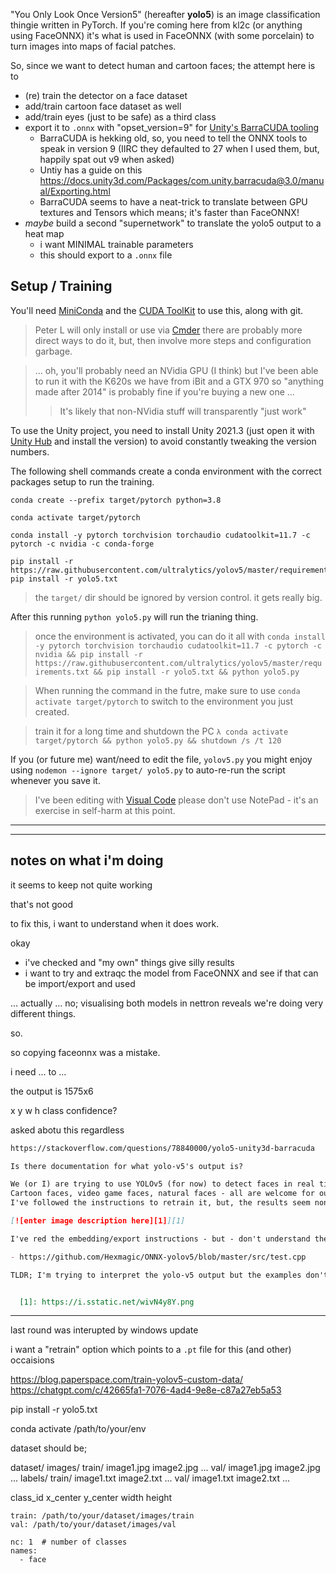 
"You Only Look Once Version5" (hereafter **yolo5**) is an image classification thingie written in PyTorch.
If you're coming here from kl2c (or anything using FaceONNX) it's what is used in FaceONNX (with some porcelain) to turn images into maps of facial patches.

So, since we want to detect human and cartoon faces; the attempt here is to
- (re) train the detector on a face dataset
- add/train cartoon face dataset as well
- add/train eyes (just to be safe) as a third class
- export it to `.onnx` with "opset_version=9" for [Unity's BarraCUDA tooling](https://docs.unity3d.com/Packages/com.unity.barracuda@3.0/manual/index.html)
    - BarraCUDA is hekking old, so, you need to tell the ONNX tools to speak in version 9 (IIRC they defaulted to 27 when I used them, but, happily spat out v9 when asked)
    - Untiy has a guide on this https://docs.unity3d.com/Packages/com.unity.barracuda@3.0/manual/Exporting.html
    - BarraCUDA seems to have a neat-trick to translate between GPU textures and Tensors which means; it's faster than FaceONNX!
- *maybe* build a second "supernetwork" to translate the yolo5 output to a heat map
    - i want MINIMAL trainable parameters
    - this should export to a `.onnx` file


## Setup / Training

You'll need [MiniConda](https://docs.anaconda.com/miniconda/miniconda-install/) and the [CUDA ToolKit](https://developer.nvidia.com/cuda-downloads?target_os=Windows&target_arch=x86_64&target_version=10&target_type=exe_network) to use this, along with git.

> Peter L will only install or use via [Cmder](https://cmder.app/) there are probably more direct ways to do it, but, then involve more steps and configuration garbage.

> ... oh, you'll probably need an NVidia GPU (I think) but I've been able to run it with the K620s we have from iBit and a GTX 970 so "anything made after 2014" is probably fine if you're buying a new one ...
> > It's likely that non-NVidia stuff will transparently "just work" 

To use the Unity project, you need to install Unity 2021.3 (just open it with [Unity Hub]() and install the version) to avoid constantly tweaking the version numbers.

The following shell commands create a conda environment with the correct packages setup to run the training.


```
conda create --prefix target/pytorch python=3.8

conda activate target/pytorch

conda install -y pytorch torchvision torchaudio cudatoolkit=11.7 -c pytorch -c nvidia -c conda-forge

pip install -r https://raw.githubusercontent.com/ultralytics/yolov5/master/requirements.txt
pip install -r yolo5.txt
```


> the `target/` dir should be ignored by version control.  it gets really big. 

After this running `python yolo5.py` will run the trianing thing.

> once the environment is activated, you can do it all with `conda install -y pytorch torchvision torchaudio cudatoolkit=11.7 -c pytorch -c nvidia && pip install -r https://raw.githubusercontent.com/ultralytics/yolov5/master/requirements.txt && pip install -r yolo5.txt && python yolo5.py`

> When running the command in the futre, make sure to use `conda activate target/pytorch` to switch to the environment you just created.

> train it for a long time and shutdown the PC `λ conda activate target/pytorch && python yolo5.py && shutdown /s /t 120`

If you (or future me) want/need to edit the file, `yolov5.py` you might enjoy using `nodemon --ignore target/ yolo5.py` to auto-re-run the script whenever you save it.

> I've been editing with [Visual Code](https://code.visualstudio.com/) please don't use NotePad - it's an exercise in self-harm at this point.



----
----
notes on what i'm doing
----


it seems to keep not quite working

that's not good

to fix this, i want to understand when it does work.

okay

- i've checked and "my own" things give silly results
- i want to try and extraqc the model from FaceONNX and see if that can be import/export and used



... actually ... no; visualising both models in nettron reveals we're doing very different things.

so.

so copying faceonnx was a mistake.

i need ... to ...

the output is 1575x6

x y w h class confidence?
























asked abotu this regardless

```markdown
https://stackoverflow.com/questions/78840000/yolo5-unity3d-barracuda

Is there documentation for what yolo-v5's output is?

We (or I) are trying to use YOLOv5 (for now) to detect faces in real time from an HDMI input.
Cartoon faces, video game faces, natural faces - all are welcome for our application.
I've followed the instructions to retrain it, but, the results seem nonsensical.

[![enter image description here][1]][1]

I've red the embedding/export instructions - but - don't understand the details of how to interpret the output tensor.

- https://github.com/Hexmagic/ONNX-yolov5/blob/master/src/test.cpp

TLDR; I'm trying to interpret the yolo-v5 output but the examples don't seem to illustrate what's going on to me.


  [1]: https://i.sstatic.net/wivN4y8Y.png
```



----



last round was interupted by windows update

i want a "retrain" option which points to a `.pt` file for this (and other) occaisions










https://blog.paperspace.com/train-yolov5-custom-data/
https://chatgpt.com/c/42665fa1-7076-4ad4-9e8e-c87a27eb5a53



pip install -r yolo5.txt



conda activate /path/to/your/env



dataset should be;

dataset/
    images/
        train/
            image1.jpg
            image2.jpg
            ...
        val/
            image1.jpg
            image2.jpg
            ...
    labels/
        train/
            image1.txt
            image2.txt
            ...
        val/
            image1.txt
            image2.txt
            ...


class_id x_center y_center width height


```
train: /path/to/your/dataset/images/train
val: /path/to/your/dataset/images/val

nc: 1  # number of classes
names:
  - face

```

